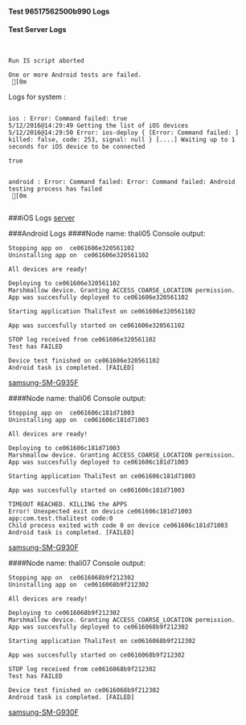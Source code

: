 #### Test 96517562500b990 Logs

#### Test Server Logs
```

 
Run IS script aborted
 
One or more Android tests are failed.
 [0m

```


Logs for system : 
```

ios : Error: Command failed: true
5/12/2016@14:29:49 Getting the list of iOS devices 
5/12/2016@14:29:50 Error: ios-deploy { [Error: Command failed: ] killed: false, code: 253, signal: null } [....] Waiting up to 1 seconds for iOS device to be connected
  
true


android : Error: Command failed: Error: Command failed: Android testing process has failed
 [0m


```
###iOS Logs
[server](https://github.com/ThaliTester/TestResults/blob/96517562500b990_iOS_preparation_for_swift_xctest_larryonoff/iOS_server.md)


###Android Logs
####Node name: thali05
Console output:
```
Stopping app on  ce061606e320561102
Uninstalling app on  ce061606e320561102

All devices are ready!

Deploying to ce061606e320561102
Marshmallow device. Granting ACCESS_COARSE_LOCATION permission.
App was succesfully deployed to ce061606e320561102

Starting application ThaliTest on ce061606e320561102

App was succesfully started on ce061606e320561102

STOP log received from ce061606e320561102
Test has FAILED

Device test finished on ce061606e320561102 
Android task is completed. [FAILED]
```
[samsung-SM-G935F](https://github.com/ThaliTester/TestResults/blob/96517562500b990_iOS_preparation_for_swift_xctest_larryonoff/thali05_samsung-SM-G935F.md)

####Node name: thali06
Console output:
```
Stopping app on  ce061606c181d71003
Uninstalling app on  ce061606c181d71003

All devices are ready!

Deploying to ce061606c181d71003
Marshmallow device. Granting ACCESS_COARSE_LOCATION permission.
App was succesfully deployed to ce061606c181d71003

Starting application ThaliTest on ce061606c181d71003

App was succesfully started on ce061606c181d71003

TIMEOUT REACHED. KILLING the APPS
Error! Unexpected exit on device ce061606c181d71003 app:com.test.thalitest code:0 
Child process exited with code 0 on device ce061606c181d71003
Android task is completed. [FAILED]
```
[samsung-SM-G930F](https://github.com/ThaliTester/TestResults/blob/96517562500b990_iOS_preparation_for_swift_xctest_larryonoff/thali06_samsung-SM-G930F.md)

####Node name: thali07
Console output:
```
Stopping app on  ce0616068b9f212302
Uninstalling app on  ce0616068b9f212302

All devices are ready!

Deploying to ce0616068b9f212302
Marshmallow device. Granting ACCESS_COARSE_LOCATION permission.
App was succesfully deployed to ce0616068b9f212302

Starting application ThaliTest on ce0616068b9f212302

App was succesfully started on ce0616068b9f212302

STOP log received from ce0616068b9f212302
Test has FAILED

Device test finished on ce0616068b9f212302 
Android task is completed. [FAILED]
```
[samsung-SM-G930F](https://github.com/ThaliTester/TestResults/blob/96517562500b990_iOS_preparation_for_swift_xctest_larryonoff/thali07_samsung-SM-G930F.md)




